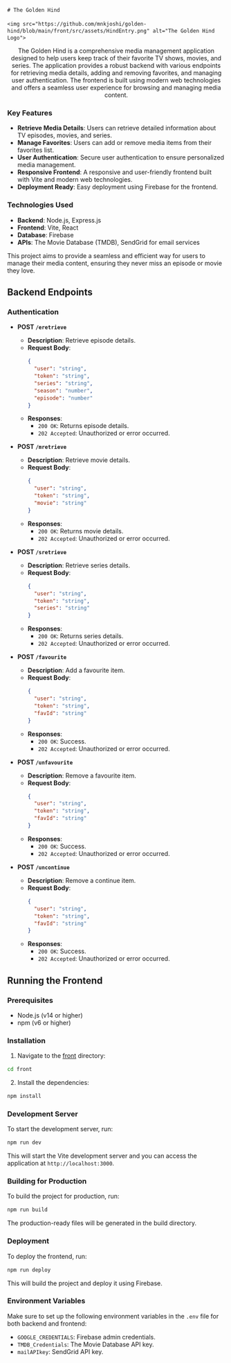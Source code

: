 <p align="center">

    # The Golden Hind

    <img src="https://github.com/mnkjoshi/golden-hind/blob/main/front/src/assets/HindEntry.png" alt="The Golden Hind Logo">
</p>



  

<p align="center">
  The Golden Hind is a comprehensive media management application designed to help users keep track of their favorite TV shows, movies, and series. The application provides a robust backend with various endpoints for retrieving media details, adding and removing favorites, and managing user authentication. The frontend is built using modern web technologies and offers a seamless user experience for browsing and managing media content.
</p>

### Key Features
- **Retrieve Media Details**: Users can retrieve detailed information about TV episodes, movies, and series.
- **Manage Favorites**: Users can add or remove media items from their favorites list.
- **User Authentication**: Secure user authentication to ensure personalized media management.
- **Responsive Frontend**: A responsive and user-friendly frontend built with Vite and modern web technologies.
- **Deployment Ready**: Easy deployment using Firebase for the frontend.

### Technologies Used
- **Backend**: Node.js, Express.js
- **Frontend**: Vite, React
- **Database**: Firebase
- **APIs**: The Movie Database (TMDB), SendGrid for email services

This project aims to provide a seamless and efficient way for users to manage their media content, ensuring they never miss an episode or movie they love.

## Backend Endpoints

### Authentication
- **POST `/eretrieve`**
  - **Description**: Retrieve episode details.
  - **Request Body**:
    ```json
    {
      "user": "string",
      "token": "string",
      "series": "string",
      "season": "number",
      "episode": "number"
    }
    ```
  - **Responses**:
    - `200 OK`: Returns episode details.
    - `202 Accepted`: Unauthorized or error occurred.

- **POST `/mretrieve`**
  - **Description**: Retrieve movie details.
  - **Request Body**:
    ```json
    {
      "user": "string",
      "token": "string",
      "movie": "string"
    }
    ```
  - **Responses**:
    - `200 OK`: Returns movie details.
    - `202 Accepted`: Unauthorized or error occurred.

- **POST `/sretrieve`**
  - **Description**: Retrieve series details.
  - **Request Body**:
    ```json
    {
      "user": "string",
      "token": "string",
      "series": "string"
    }
    ```
  - **Responses**:
    - `200 OK`: Returns series details.
    - `202 Accepted`: Unauthorized or error occurred.

- **POST `/favourite`**
  - **Description**: Add a favourite item.
  - **Request Body**:
    ```json
    {
      "user": "string",
      "token": "string",
      "favId": "string"
    }
    ```
  - **Responses**:
    - `200 OK`: Success.
    - `202 Accepted`: Unauthorized or error occurred.

- **POST `/unfavourite`**
  - **Description**: Remove a favourite item.
  - **Request Body**:
    ```json
    {
      "user": "string",
      "token": "string",
      "favId": "string"
    }
    ```
  - **Responses**:
    - `200 OK`: Success.
    - `202 Accepted`: Unauthorized or error occurred.

- **POST `/uncontinue`**
  - **Description**: Remove a continue item.
  - **Request Body**:
    ```json
    {
      "user": "string",
      "token": "string",
      "favId": "string"
    }
    ```
  - **Responses**:
    - `200 OK`: Success.
    - `202 Accepted`: Unauthorized or error occurred.

## Running the Frontend

### Prerequisites
- Node.js (v14 or higher)
- npm (v6 or higher)

### Installation
1. Navigate to the [front](http://_vscodecontentref_/0) directory:
```sh
cd front
```
2. Install the dependencies:

```sh
npm install
```

### Development Server

To start the development server, run:
```sh
npm run dev
```

This will start the Vite development server and you can access the application at ```http://localhost:3000```.

### Building for Production
To build the project for production, run:

```sh
npm run build
```

The production-ready files will be generated in the build directory.

### Deployment
To deploy the frontend, run:

```sh
npm run deploy
```

This will build the project and deploy it using Firebase.

### Environment Variables
Make sure to set up the following environment variables in the ```.env``` file for both backend and frontend:

* ```GOOGLE_CREDENTIALS```: Firebase admin credentials.
* ```TMDB_Credentials```: The Movie Database API key.
* ```mailAPIkey```: SendGrid API key.